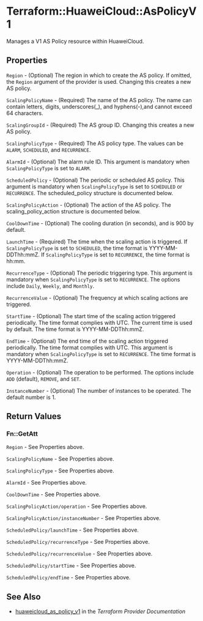 # Terraform::HuaweiCloud::AsPolicyV1

Manages a V1 AS Policy resource within HuaweiCloud.

## Properties

`Region` - (Optional) The region in which to create the AS policy. If omitted, the `Region` argument of the provider is used. Changing this creates a new AS policy.

`ScalingPolicyName` - (Required) The name of the AS policy. The name can contain letters, digits, underscores(_), and hyphens(-),and cannot exceed 64 characters.

`ScalingGroupId` - (Required) The AS group ID. Changing this creates a new AS policy.

`ScalingPolicyType` - (Required) The AS policy type. The values can be `ALARM`, `SCHEDULED`, and `RECURRENCE`.

`AlarmId` - (Optional) The alarm rule ID. This argument is mandatory when `ScalingPolicyType` is set to `ALARM`.

`ScheduledPolicy` - (Optional) The periodic or scheduled AS policy. This argument is mandatory when `ScalingPolicyType` is set to `SCHEDULED` or `RECURRENCE`. The scheduled_policy structure is documented below.

`ScalingPolicyAction` - (Optional) The action of the AS policy. The scaling_policy_action structure is documented below.

`CoolDownTime` - (Optional) The cooling duration (in seconds), and is 900 by default.

`LaunchTime` - (Required) The time when the scaling action is triggered. If `ScalingPolicyType` is set to `SCHEDULED`, the time format is YYYY-MM-DDThh:mmZ. If `ScalingPolicyType` is set to `RECURRENCE`, the time format is hh:mm.

`RecurrenceType` - (Optional) The periodic triggering type. This argument is mandatory when `ScalingPolicyType` is set to `RECURRENCE`. The options include `Daily`, `Weekly`, and `Monthly`.

`RecurrenceValue` - (Optional) The frequency at which scaling actions are triggered.

`StartTime` - (Optional) The start time of the scaling action triggered periodically. The time format complies with UTC. The current time is used by default. The time format is YYYY-MM-DDThh:mmZ.

`EndTime` - (Optional) The end time of the scaling action triggered periodically. The time format complies with UTC. This argument is mandatory when `ScalingPolicyType` is set to `RECURRENCE`. The time format is YYYY-MM-DDThh:mmZ.

`Operation` - (Optional) The operation to be performed. The options include `ADD` (default), `REMOVE`, and `SET`.

`InstanceNumber` - (Optional) The number of instances to be operated. The default number is 1.


## Return Values

### Fn::GetAtt

`Region` - See Properties above.

`ScalingPolicyName` - See Properties above.

`ScalingPolicyType` - See Properties above.

`AlarmId` - See Properties above.

`CoolDownTime` - See Properties above.

`ScalingPolicyAction/operation` - See Properties above.

`ScalingPolicyAction/instanceNumber` - See Properties above.

`ScheduledPolicy/launchTime` - See Properties above.

`ScheduledPolicy/recurrenceType` - See Properties above.

`ScheduledPolicy/recurrenceValue` - See Properties above.

`ScheduledPolicy/startTime` - See Properties above.

`ScheduledPolicy/endTime` - See Properties above.

## See Also

* [huaweicloud_as_policy_v1](https://www.terraform.io/docs/providers/huaweicloud/r/as_policy_v1.html) in the _Terraform Provider Documentation_